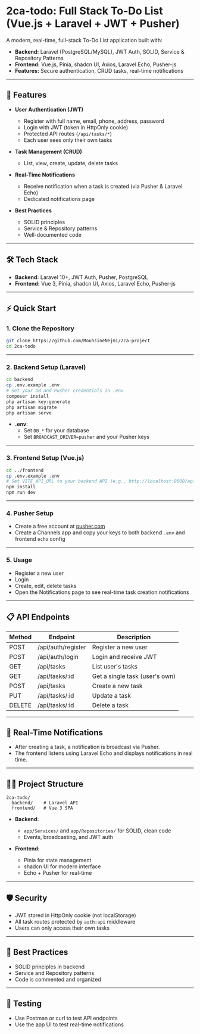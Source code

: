 # 2ca-todo: Full Stack To-Do List (Vue.js + Laravel + JWT + Pusher)

A modern, real-time, full-stack To-Do List application built with:

- **Backend:** Laravel (PostgreSQL/MySQL), JWT Auth, SOLID, Service & Repository Patterns
- **Frontend:** Vue.js, Pinia, shadcn UI, Axios, Laravel Echo, Pusher-js
- **Features:** Secure authentication, CRUD tasks, real-time notifications

---

## 🚀 Features

- **User Authentication (JWT)**

  - Register with full name, email, phone, address, password
  - Login with JWT (token in HttpOnly cookie)
  - Protected API routes (`/api/tasks/*`)
  - Each user sees only their own tasks

- **Task Management (CRUD)**

  - List, view, create, update, delete tasks

- **Real-Time Notifications**

  - Receive notification when a task is created (via Pusher & Laravel Echo)
  - Dedicated notifications page

- **Best Practices**
  - SOLID principles
  - Service & Repository patterns
  - Well-documented code

---

## 🛠️ Tech Stack

- **Backend:** Laravel 10+, JWT Auth, Pusher, PostgreSQL
- **Frontend:** Vue 3, Pinia, shadcn UI, Axios, Laravel Echo, Pusher-js

---

## ⚡ Quick Start

### 1. **Clone the Repository**

```sh
git clone https://github.com/MouhsineNejmi/2ca-project
cd 2ca-todo
```

---

### 2. **Backend Setup (Laravel)**

```sh
cd backend
cp .env.example .env
# Set your DB and Pusher credentials in .env
composer install
php artisan key:generate
php artisan migrate
php artisan serve
```

- **.env**:
  - Set `DB_*` for your database
  - Set `BROADCAST_DRIVER=pusher` and your Pusher keys

---

### 3. **Frontend Setup (Vue.js)**

```sh
cd ../frontend
cp .env.example .env
# Set VITE_API_URL to your backend API (e.g., http://localhost:8000/api)
npm install
npm run dev
```

---

### 4. **Pusher Setup**

- Create a free account at [pusher.com](https://pusher.com/)
- Create a Channels app and copy your keys to both backend `.env` and frontend `echo` config

---

### 5. **Usage**

- Register a new user
- Login
- Create, edit, delete tasks
- Open the Notifications page to see real-time task creation notifications

---

## 📋 API Endpoints

| Method | Endpoint           | Description                    |
| ------ | ------------------ | ------------------------------ |
| POST   | /api/auth/register | Register a new user            |
| POST   | /api/auth/login    | Login and receive JWT          |
| GET    | /api/tasks         | List user's tasks              |
| GET    | /api/tasks/:id     | Get a single task (user's own) |
| POST   | /api/tasks         | Create a new task              |
| PUT    | /api/tasks/:id     | Update a task                  |
| DELETE | /api/tasks/:id     | Delete a task                  |

---

## 📡 Real-Time Notifications

- After creating a task, a notification is broadcast via Pusher.
- The frontend listens using Laravel Echo and displays notifications in real time.

---

## 🧑‍💻 Project Structure

```
2ca-todo/
  backend/    # Laravel API
  frontend/   # Vue 3 SPA
```

- **Backend:**

  - `app/Services/` and `app/Repositories/` for SOLID, clean code
  - Events, broadcasting, and JWT auth

- **Frontend:**
  - Pinia for state management
  - shadcn UI for modern interface
  - Echo + Pusher for real-time

---

## 🛡️ Security

- JWT stored in HttpOnly cookie (not localStorage)
- All task routes protected by `auth:api` middleware
- Users can only access their own tasks

---

## 📝 Best Practices

- SOLID principles in backend
- Service and Repository patterns
- Code is commented and organized

---

## 🧪 Testing

- Use Postman or curl to test API endpoints
- Use the app UI to test real-time notifications
